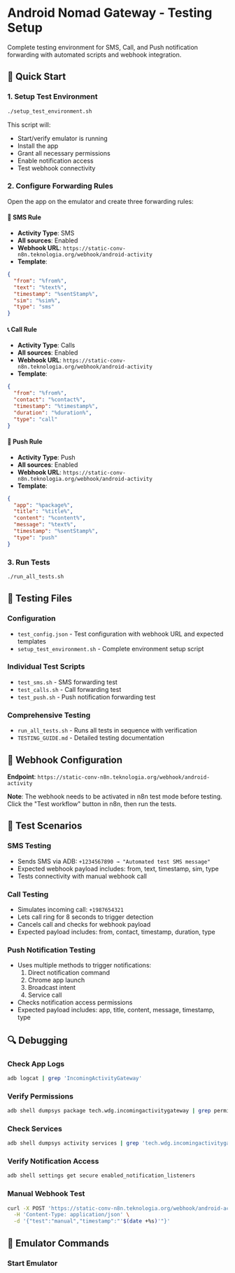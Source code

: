 # Android Nomad Gateway - Testing Setup

Complete testing environment for SMS, Call, and Push notification forwarding with automated scripts and webhook integration.

## 🚀 Quick Start

### 1. Setup Test Environment
```bash
./setup_test_environment.sh
```
This script will:
- Start/verify emulator is running
- Install the app
- Grant all necessary permissions
- Enable notification access
- Test webhook connectivity

### 2. Configure Forwarding Rules
Open the app on the emulator and create three forwarding rules:

#### 📱 SMS Rule
- **Activity Type**: SMS
- **All sources**: Enabled
- **Webhook URL**: `https://static-conv-n8n.teknologia.org/webhook/android-activity`
- **Template**:
```json
{
  "from": "%from%",
  "text": "%text%",
  "timestamp": "%sentStamp%",
  "sim": "%sim%",
  "type": "sms"
}
```

#### 📞 Call Rule
- **Activity Type**: Calls
- **All sources**: Enabled
- **Webhook URL**: `https://static-conv-n8n.teknologia.org/webhook/android-activity`
- **Template**:
```json
{
  "from": "%from%",
  "contact": "%contact%",
  "timestamp": "%timestamp%",
  "duration": "%duration%",
  "type": "call"
}
```

#### 🔔 Push Rule
- **Activity Type**: Push
- **All sources**: Enabled
- **Webhook URL**: `https://static-conv-n8n.teknologia.org/webhook/android-activity`
- **Template**:
```json
{
  "app": "%package%",
  "title": "%title%",
  "content": "%content%",
  "message": "%text%",
  "timestamp": "%sentStamp%",
  "type": "push"
}
```

### 3. Run Tests
```bash
./run_all_tests.sh
```

## 📁 Testing Files

### Configuration
- `test_config.json` - Test configuration with webhook URL and expected templates
- `setup_test_environment.sh` - Complete environment setup script

### Individual Test Scripts
- `test_sms.sh` - SMS forwarding test
- `test_calls.sh` - Call forwarding test  
- `test_push.sh` - Push notification forwarding test

### Comprehensive Testing
- `run_all_tests.sh` - Runs all tests in sequence with verification
- `TESTING_GUIDE.md` - Detailed testing documentation

## 🔧 Webhook Configuration

**Endpoint**: `https://static-conv-n8n.teknologia.org/webhook/android-activity`

**Note**: The webhook needs to be activated in n8n test mode before testing. Click the "Test workflow" button in n8n, then run the tests.

## 🧪 Test Scenarios

### SMS Testing
- Sends SMS via ADB: `+1234567890 → "Automated test SMS message"`
- Expected webhook payload includes: from, text, timestamp, sim, type
- Tests connectivity with manual webhook call

### Call Testing  
- Simulates incoming call: `+1987654321`
- Lets call ring for 8 seconds to trigger detection
- Cancels call and checks for webhook payload
- Expected payload includes: from, contact, timestamp, duration, type

### Push Notification Testing
- Uses multiple methods to trigger notifications:
  1. Direct notification command
  2. Chrome app launch
  3. Broadcast intent
  4. Service call
- Checks notification access permissions
- Expected payload includes: app, title, content, message, timestamp, type

## 🔍 Debugging

### Check App Logs
```bash
adb logcat | grep 'IncomingActivityGateway'
```

### Verify Permissions
```bash
adb shell dumpsys package tech.wdg.incomingactivitygateway | grep permission
```

### Check Services
```bash
adb shell dumpsys activity services | grep 'tech.wdg.incomingactivitygateway'
```

### Verify Notification Access
```bash
adb shell settings get secure enabled_notification_listeners
```

### Manual Webhook Test
```bash
curl -X POST 'https://static-conv-n8n.teknologia.org/webhook/android-activity' \
  -H 'Content-Type: application/json' \
  -d '{"test":"manual","timestamp":"'$(date +%s)'"}'
```

## 📱 Emulator Commands

### Start Emulator
```
